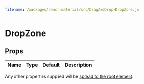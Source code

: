 ```yaml
---
filename: /packages/react-material/src/DragAndDrop/DropZone.js
---
```


<!--- This documentation is automatically generated, do not try to edit it. -->

# DropZone



## Props

| Name | Type | Default | Description |
|:-----|:-----|:--------|:------------|

Any other properties supplied will be [spread to the root element](/guides/api#spread).

